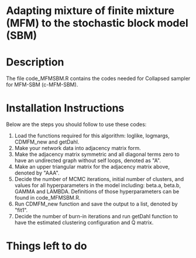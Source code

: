 # Adapting mixture of finite mixture (MFM) to the stochastic block model (SBM)

# Description
The file code_MFMSBM.R contains the codes needed for Collapsed sampler for MFM-SBM (c-MFM-SBM).

# Installation Instructions
Below are the steps you should follow to use these codes:
1. Load the functions required for this algorithm: loglike, logmargs, CDMFM_new and getDahl.
2. Make your network data into adjacency matrix form.
3. Make the adjacency matrix symmetric and all diagonal terms zero to have an undirected graph without self loops, denoted as "A".  
4. Make an upper triangular matrix for the adjacency matrix above, denoted by "AAA".
5. Decide the number of MCMC iterations, initial number of clusters, and values for all hyperparameters in the model including: beta.a, beta.b, GAMMA and LAMBDA. Definitions of those hyperparameters can be found in code_MFMSBM.R.
6. Run CDMFM_new function and save the output to a list, denoted by "fit1".
7. Decide the number of burn-in iterations and run getDahl function to have the estimated clustering configuration and Q matrix.

# Things left to do
